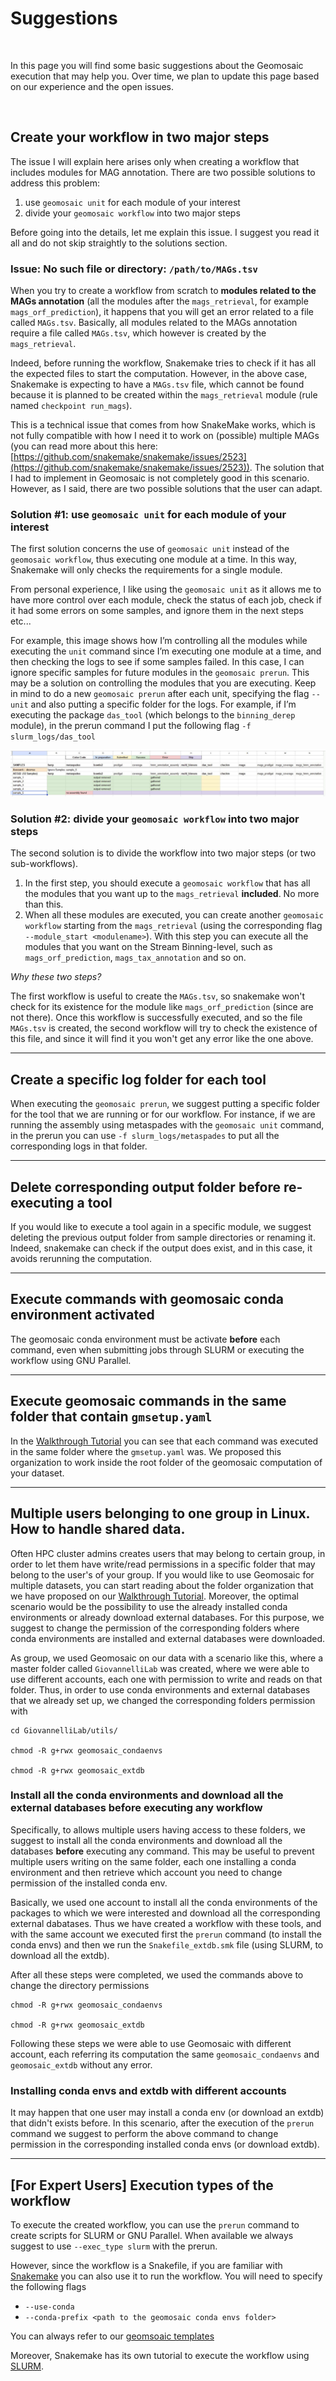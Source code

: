 # Suggestions

<br>

In this page you will find some basic suggestions about the Geomosaic execution that may help you. Over time, we plan to update this page based on our experience and the open issues.

<br>

## Create your workflow in two major steps
The issue I will explain here arises only when creating a workflow that includes modules for MAG annotation. 
There are two possible solutions to address this problem:
1. use `geomosaic unit` for each module of your interest
2. divide your `geomosaic workflow` into two major steps

Before going into the details, let me explain this issue. I suggest you read it all and do not skip straightly to the solutions section.

### Issue: No such file or directory: `/path/to/MAGs.tsv`
When you try to create a workflow from scratch to __modules related to the MAGs annotation__ (all the modules after the `mags_retrieval`, for example `mags_orf_prediction`), it happens that you will get an error related to a file called `MAGs.tsv`. Basically, all modules related to the MAGs annotation require a file called `MAGs.tsv`, which however is created by the `mags_retrieval`.

Indeed, before running the workflow, Snakemake tries to check if it has all the expected files to start the computation. However, in the above case, Snakemake is expecting to have a `MAGs.tsv` file, which cannot be found because it is planned to be created within the `mags_retrieval` module (rule named `checkpoint run_mags`).

This is a technical issue that comes from how SnakeMake works, which is not fully compatible with how I need it to work on (possible) multiple MAGs (you can read more about this here: [https://github.com/snakemake/snakemake/issues/2523](https://github.com/snakemake/snakemake/issues/2523)). The solution that I had to implement in Geomosaic is not completely good in this scenario. However, as I said, there are two possible solutions that the user can adapt.

### Solution \#1: use `geomosaic unit` for each module of your interest
The first solution concerns the use of `geomosaic unit` instead of the `geomosaic workflow`, thus executing one module at a time. In this way, Snakemake will only checks the requirements for a single module.

From personal experience, I like using the `geomosaic unit` as it allows me to have more control over each module, check the status of each job, check if it had some errors on some samples, and ignore them in the next steps etc...

For example, this image shows how I’m controlling all the modules while executing the `unit` command since I’m executing one module at a time, and then checking the logs to see if some samples failed. In this case, I can ignore specific samples for future modules in the `geomosaic prerun`. This may be a solution on controlling the modules that you are executing. Keep in mind to do a new `geomosaic prerun` after each unit, specifying the flag `--unit` and also putting a specific folder for the logs. For example, if I’m executing the package `das_tool` (which belongs to the `binning_derep` module), in the prerun command I put the following flag `-f slurm_logs/das_tool`

![modules_DAG](assets/images/geomosaic_unit_organization.jpg)

### Solution \#2: divide your `geomosaic workflow` into two major steps
The second solution is to divide the workflow into two major steps (or two sub-workflows).

1. In the first step, you should execute a `geomosaic workflow` that has all the modules that you want up to the `mags_retrieval` __included__. No more than this. 
2. When all these modules are executed, you can create another `geomosaic workflow` starting from the `mags_retrieval` (using the corresponding flag `--module_start <modulename>`). With this step you can execute all the modules that you want on the Stream Binning-level, such as `mags_orf_prediction`, `mags_tax_annotation` and so on. 

_Why these two steps?_

The first workflow is useful to create the `MAGs.tsv`, so snakemake won't check for its existence for the module like `mags_orf_prediction` (since are not there). Once this workflow is successfully executed, and so the file `MAGs.tsv` is created, the second workflow will try to check the existence of this file, and since it will find it you won't get any error like the one above.

---

## Create a specific log folder for each tool
When executing the `geomosaic prerun`, we suggest putting a specific folder for the tool that we are running or for our workflow. For instance, if we are running the assembly using metaspades with the `geomosaic unit` command, in the prerun you can use `-f slurm_logs/metaspades` to put all the corresponding logs in that folder.

---

## Delete corresponding output folder before re-executing a tool
If you would like to execute a tool again in a specific module, we suggest deleting the previous output folder from sample directories or renaming it. Indeed, snakemake can check if the output does exist, and in this case, it avoids rerunning the computation.

---

## Execute commands with geomosaic conda environment activated
The geomosaic conda environment must be activate __before__ each command, even when submitting jobs through SLURM or executing the workflow using GNU Parallel. 

---

## Execute geomosaic commands in the same folder that contain `gmsetup.yaml`
In the [Walkthrough Tutorial](../walkthrough/tutorial.md#geomosaic-preparation-for-different-datasets) you can see that each command was executed in the same folder where the `gmsetup.yaml` was. We proposed this organization to work inside the root folder of the geomosaic computation of your dataset.

---

## Multiple users belonging to one group in Linux. How to handle shared data.
Often HPC cluster admins creates users that may belong to certain group, in order to let them have write/read permissions in a specific folder that may belong to the user's of your group.
If you would like to use Geomosaic for multiple datasets, you can start reading about the folder organization that we have proposed on our [Walkthrough Tutorial](../walkthrough/tutorial.md#macro-organization-of-the-folders). Moreover, the optimal scenario would be the possibility to use the already installed conda environments or already download external databases. For this purpose, we suggest to change the permission of the corresponding folders where conda environments are installed and external databases were downloaded. 

As group, we used Geomosaic on our data with a scenario like this, where a master folder called `GiovannelliLab` was created, where we were able to use different accounts, each one with permission to write and reads on that folder. Thus, in order to use conda environments and external databases that we already set up, we changed the corresponding folders permission with 

```
cd GiovannelliLab/utils/

chmod -R g+rwx geomosaic_condaenvs

chmod -R g+rwx geomosaic_extdb

```

### Install all the conda environments and download all the external databases before executing any workflow
Specifically, to allows multiple users having access to these folders, we suggest to install all the conda environments and download all the databases __before__ executing any command. This may be useful to prevent multiple users writing on the same folder, each one installing a conda environment and then retrieve which account you need to change permission of the installed conda env.

Basically, we used one account to install all the conda environments of the packages to which we were interested and download all the corresponding external dabatases. Thus we have created a workflow with these tools, and with the same account we executed first the `prerun` command (to install the conda envs) and then we run the `Snakefile_extdb.smk` file (using SLURM, to download all the extdb).

After all these steps were completed, we used the commands above to change the directory permissions

```
chmod -R g+rwx geomosaic_condaenvs

chmod -R g+rwx geomosaic_extdb
```

Following these steps we were able to use Geomosaic with different account, each referring its computation the same `geomosaic_condaenvs` and `geomosaic_extdb` without any error.

### Installing conda envs and extdb with different accounts
It may happen that one user may install a conda env (or download an extdb) that didn't exists before. In this scenario, after the execution of the `prerun` command we suggest to perform the above command to change permission in the corresponding installed conda envs (or download extdb).

---

## __[For Expert Users]__ Execution types of the workflow
To execute the created workflow, you can use the `prerun` command to create scripts for SLURM or GNU Parallel. When available we always suggest to use `--exec_type slurm` with the prerun. 

However, since the workflow is a Snakefile, if you are familiar with [Snakemake](https://snakemake.github.io) you can also use it to run the workflow. You will need to specify the following flags

- `--use-conda`
- `--conda-prefix <path to the geomosaic conda envs folder>` 

You can always refer to our [geomsoaic templates](https://github.com/giovannellilab/Geomosaic/blob/master/src/geomosaic/_slurm_templates.py)

Moreover, Snakemake has its own tutorial to execute the workflow using [SLURM](https://snakemake.readthedocs.io/en/stable/executing/cli.html#profiles).

